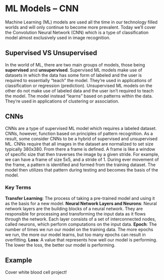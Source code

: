 # ML Models – CNN
Machine Learning (ML) models are used all the time in our technology filled worlds and will only
continue to become more prevalent. Today we’ll cover the Convolution Neural Network (CNN) which is
a type of classification model almost exclusively used in image recognition.

## Supervised VS Unsupervised
In the world of ML, there are two main groups of models, those being **supervised** and
**unsupervised**. Supervised ML models make use of datasets in which the data has some form of
labeled and the user is required to essentially “teach” the model. They’re used in applications of
classification or regression (prediction). Unsupervised ML models on the other do not make use of
labeled data and the user isn’t required to teach the model. The model instead “learns” based on
patterns within the data. They’re used in applications of clustering or association.

## CNNs
CNNs are a type of supervised ML model which requires a labeled dataset. CNNs, however, function
based on principles of pattern recognition. As a result, some consider CNNs to be a hybrid of supervised
and unsupervised ML. CNNs require that all images in the dataset are normalized to set size typically
380x380. From there a frame is defined. A frame is like a window of specific size that then traverses the
image by a given stride. For example, we can have a frame of size 5x5, and a stride of 1. During ever
movement of the frame, a pattern is identified and formed from the training dataset. The model then
utilizes that pattern during testing and becomes the basis of the model.

### Key Terms
**Transfer Learning**: The process of taking a pre-trained model and using it as the basis for a new model.
**Neural Network Layers and Neurons**: Neural network layers are the building blocks of a neural network. They are responsible for processing and transforming the input data as it flows through the network. Each layer consists of a set of interconnected nodes, called neurons, which perform computations on the input data.
**Epoch**: The number of times we run our model on the training data. The more epochs we run, the more our model learns, but too many epochs can result in overfitting.
**Loss**: A value that represents how well our model is performing. The lower the loss, the better our model is performing. 


## Example
Cover white blood cell project!